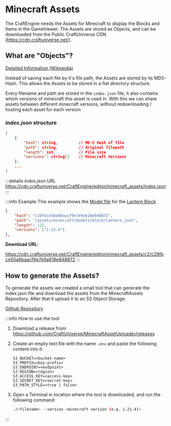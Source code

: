 # Minecraft Assets

The CraftEngine needs the Assets for Minecraft to display the Blocks and Items in the GameViewer. The Assets are stored as Objects, and can be downloaded from the Public CraftUniverse CDN (https://cdn.craftuniverse.net/).

## What are "Objects"?

[Detailed Information (Wikipedia)](https://en.wikipedia.org/wiki/Object_storage)

Instead of saving each file by it's file path, the Assets are stored by its MD5-Hash. This allows the Assets to be stored in a flat directory structure.

Every filename and path are stored in the `index.json` file, it also contains which versions of minecraft this asset is used in. With this we can share assets between different minecraft versions, without redownloading / hosting each asset for each version

### _index.json_ structure

```json
[
    {
        "hash": string,         // MD-5 Hash of file
        "path": string,         // Original filepath
        "length": int,          // File size
        "versions": string[]    // Minecraft Versions
    },
    ...
]
```

:::details _index.json_ URL
https://cdn.craftuniverse.net/CraftEngine/editor/minecraft_assets/index.json
:::

:::info Example
This example shows the [Model file](https://minecraft.wiki/w/Model) for the [Lantern Block](https://minecraft.wiki/w/Lantern)

```json
{
    "hash": "c28fbce50a6baacf9e7e9a618e848872",
    "path": "/assets/minecraft/models/block/lantern.json",
    "length": 112,
    "versions": ["1.21.4"]
},
```

**Download URL:**

https://cdn.craftuniverse.net/CraftEngine/editor/minecraft_assets/c2/c28fbce50a6baacf9e7e9a618e848872
:::

## How to generate the Assets?

To generate the assets we created a small tool that can generate the index.json file and download the assets from the MinecraftAssets Repository. After that it upload it to an S3 Object Storage.

[Github Repository](https://github.com/CraftUniverse/MinecraftAssetUploader)

:::info How to use the tool

1. Download a release from: https://github.com/CraftUniverse/MinecraftAssetUploader/releases
2. Create an empty text file with the name `.env` and paste the following content into it:

   ```text
   S3_BUCKET=<bucket-name>
   S3_PREFIX=<key-prefix>
   S3_ENDPOINT=<endpoint>
   S3_REGION=<region>
   S3_ACCESS_KEY=<access-key>
   S3_SECRET_KEY=<secret-key>
   S3_PATH_STYLE=<true | false>
   ```

3. Open a Terminal in location where the tool is downloaded, and run the following command:
   ```bash
   ./<filename> --version <minecraft version (e.q. 1.21.4)>
   ```

:::
